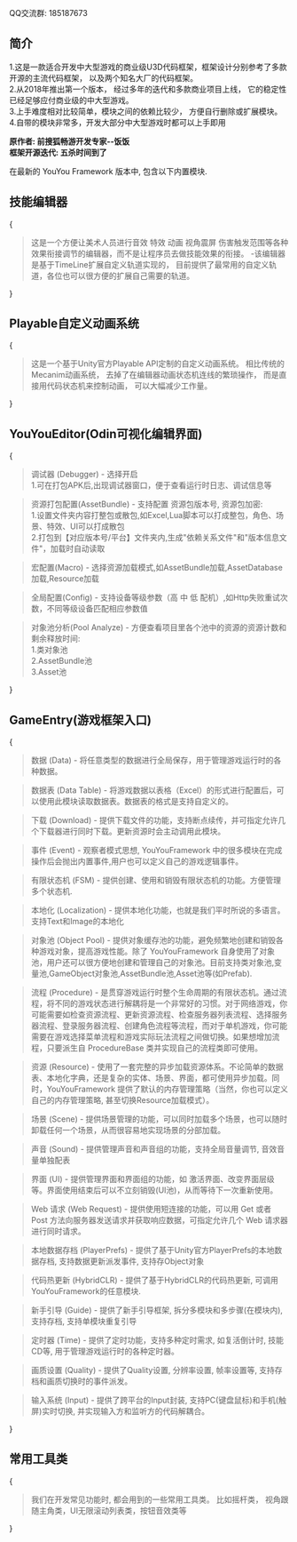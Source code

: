 QQ交流群: 185187673

 **简介** 
------------
1.这是一款适合开发中大型游戏的商业级U3D代码框架，框架设计分别参考了多款开源的主流代码框架， 以及两个知名大厂的代码框架。<br>
2.从2018年推出第一个版本， 经过多年的迭代和多款商业项目上线， 它的稳定性已经足够应付商业级的中大型游戏。<br>
3.上手难度相对比较简单，模块之间的依赖比较少， 方便自行删除或扩展模块。<br>
4.自带的模块非常多，开发大部分中大型游戏时都可以上手即用 <br>


 **原作者: 前搜狐畅游开发专家--饭饭**<br>
 **框架开源迭代: 五杀时间到了** 
 
 
在最新的 YouYou Framework 版本中, 包含以下内置模块. 

 **技能编辑器** 
------------------------------------
{
>这是一个方便让美术人员进行音效 特效 动画 视角震屏 伤害触发范围等各种效果衔接调节的编辑器，而不是让程序员去做技能效果的衔接。
-该编辑器是基于TimeLine扩展自定义轨道实现的， 目前提供了最常用的自定义轨道，各位也可以很方便的扩展自己需要的轨道。 

} 

**Playable自定义动画系统** 
------------------------------------
{
>这是一个基于Unity官方Playable API定制的自定义动画系统。
相比传统的Mecanim动画系统， 去掉了在编辑器动画状态机连线的繁琐操作， 而是直接用代码状态机来控制动画， 可以大幅减少工作量。

}

 **YouYouEditor(Odin可视化编辑界面)**
------------------------------------
{
>调试器 (Debugger) - 选择开启<br>
1.可在打包APK后,出现调试器窗口，便于查看运行时日志、调试信息等<br>

>资源打包配置(AssetBundle) - 支持配置 资源包版本号, 资源包加密:<br>
1.设置文件夹内容打整包或散包,如Excel,Lua脚本可以打成整包，角色、场景、特效、UI可以打成散包<br>
2.打包到【对应版本号/平台】文件夹内,生成"依赖关系文件"和"版本信息文件"，加载时自动读取

>宏配置(Macro) - 选择资源加载模式,如AssetBundle加载,AssetDatabase加载,Resource加载

>全局配置(Config) - 支持设备等级参数（高 中 低 配机）,如Http失败重试次数，不同等级设备匹配相应参数值

>对象池分析(Pool Analyze) - 方便查看项目里各个池中的资源的资源计数和剩余释放时间:<br>
1.类对象池<br>
2.AssetBundle池<br>
3.Asset池

}

 **GameEntry(游戏框架入口)** 
------------------------------------
{
>数据 (Data) - 将任意类型的数据进行全局保存，用于管理游戏运行时的各种数据。

>数据表 (Data Table) - 将游戏数据以表格（Excel）的形式进行配置后，可以使用此模块读取数据表。数据表的格式是支持自定义的。

>下载 (Download) - 提供下载文件的功能，支持断点续传，并可指定允许几个下载器进行同时下载。更新资源时会主动调用此模块。

>事件 (Event) - 观察者模式思想, YouYouFramework 中的很多模块在完成操作后会抛出内置事件,用户也可以定义自己的游戏逻辑事件。

>有限状态机 (FSM) - 提供创建、使用和销毁有限状态机的功能。方便管理多个状态机.

>本地化 (Localization) - 提供本地化功能，也就是我们平时所说的多语言。支持Text和Image的本地化

>对象池 (Object Pool) - 提供对象缓存池的功能，避免频繁地创建和销毁各种游戏对象，提高游戏性能。除了 YouYouFramework 自身使用了对象池，用户还可以很方便地创建和管理自己的对象池。目前支持类对象池,变量池,GameObject对象池,AssetBundle池,Asset池等(如Prefab).

>流程 (Procedure) - 是贯穿游戏运行时整个生命周期的有限状态机。通过流程，将不同的游戏状态进行解耦将是一个非常好的习惯。对于网络游戏，你可能需要如检查资源流程、更新资源流程、检查服务器列表流程、选择服务器流程、登录服务器流程、创建角色流程等流程，而对于单机游戏，你可能需要在游戏选择菜单流程和游戏实际玩法流程之间做切换。如果想增加流程，只要派生自 ProcedureBase 类并实现自己的流程类即可使用。

>资源 (Resource) - 使用了一套完整的异步加载资源体系。不论简单的数据表、本地化字典，还是复杂的实体、场景、界面，都可使用异步加载。同时，YouYouFramework 提供了默认的内存管理策略（当然，你也可以定义自己的内存管理策略, 甚至切换Resource加载模式）。

>场景 (Scene) - 提供场景管理的功能，可以同时加载多个场景，也可以随时卸载任何一个场景，从而很容易地实现场景的分部加载。

>声音 (Sound) - 提供管理声音和声音组的功能，支持全局音量调节, 音效音量单独配表

>界面 (UI) - 提供管理界面和界面组的功能，如 激活界面、改变界面层级等。界面使用结束后可以不立刻销毁(UI池)，从而等待下一次重新使用。

>Web 请求 (Web Request) - 提供使用短连接的功能，可以用 Get 或者 Post 方法向服务器发送请求并获取响应数据，可指定允许几个 Web 请求器进行同时请求。

>本地数据存档 (PlayerPrefs) - 提供了基于Unity官方PlayerPrefs的本地数据存档, 支持数据更新派发事件, 支持存Object对象

>代码热更新 (HybridCLR) - 提供了基于HybridCLR的代码热更新, 可调用YouYouFramework的任意模块.

>新手引导 (Guide) - 提供了新手引导框架, 拆分多模块和多步骤(在模块内), 支持存档, 支持单模块重复引导

>定时器 (Time) - 提供了定时功能，支持多种定时需求, 如复活倒计时, 技能CD等, 用于管理游戏运行时的各种定时器。

>画质设置 (Quality) - 提供了Quality设置, 分辨率设置, 帧率设置等, 支持存档和画质切换时的事件派发。

>输入系统 (Input) - 提供了跨平台的Input封装, 支持PC(键盘鼠标)和手机(触屏)实时切换, 并实现输入方和监听方的代码解耦合。

}

**常用工具类** 
------------------------------------
{
>我们在开发常见功能时, 都会用到的一些常用工具类。
比如摇杆类， 视角跟随主角类，UI无限滚动列表类，按钮音效类等

}